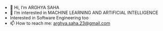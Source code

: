 - 👋 Hi, I’m ARGHYA SAHA
- 👀 I’m interested in MACHINE LEARNING AND ARTIFICIAL INTELLIGENCE
-   Interested in Software Engineering too
- 📫 How to reach me: arghya.saha.23@gmail.com

<!---
ARGHYA726/ARGHYA726 is a ✨ special ✨ repository because its `README.md` (this file) appears on your GitHub profile.
You can click the Preview link to take a look at your changes.
--->
